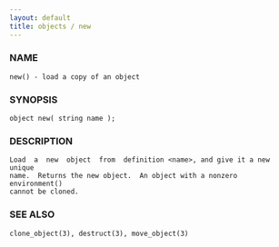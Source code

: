 ```yaml
---
layout: default
title: objects / new
---
```


### NAME

    new() - load a copy of an object


### SYNOPSIS

    object new( string name );


### DESCRIPTION

    Load  a  new  object  from  definition <name>, and give it a new unique
    name.  Returns the new object.  An object with a nonzero  environment()
    cannot be cloned.


### SEE ALSO

    clone_object(3), destruct(3), move_object(3)
